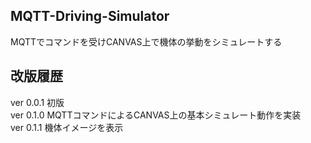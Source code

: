 ## MQTT-Driving-Simulator
MQTTでコマンドを受けCANVAS上で機体の挙動をシミュレートする  
## 改版履歴
ver 0.0.1 初版  
ver 0.1.0 MQTTコマンドによるCANVAS上の基本シミュレート動作を実装  
ver 0.1.1 機体イメージを表示  